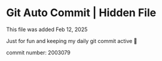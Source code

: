 # Git Auto Commit | Hidden File

This file was added Feb 12, 2025

Just for fun and keeping my daily git commit active 🤪

commit number: 2003079
